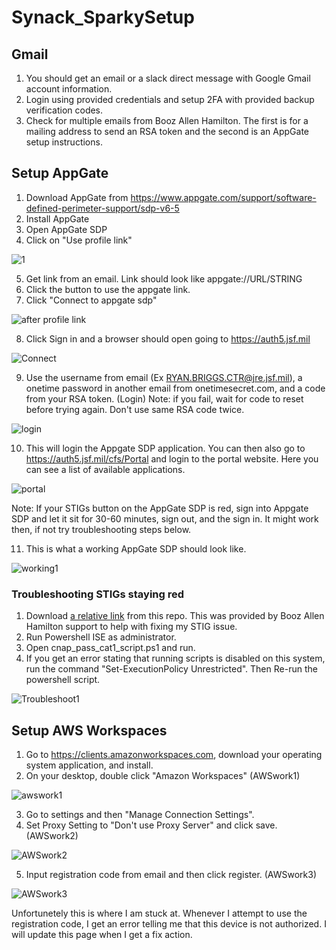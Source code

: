 # Synack_SparkySetup

## Gmail
1) You should get an email or a slack direct message with Google Gmail account information.
2) Login using provided credentials and setup 2FA with provided backup verification codes.
3) Check for multiple emails from Booz Allen Hamilton. The first is for a mailing address to send an RSA token and the second is an AppGate setup instructions.

## Setup AppGate
1) Download AppGate from https://www.appgate.com/support/software-defined-perimeter-support/sdp-v6-5
2) Install AppGate
3) Open AppGate SDP
4) Click on "Use profile link"

![1](https://github.com/user-attachments/assets/627f2354-2daf-407b-9092-2a73b8d3d461)
   
5) Get link from an email. Link should look like appgate://URL/STRING 
6) Click the button to use the appgate link.
7) Click "Connect to appgate sdp" 

![after profile link](https://github.com/user-attachments/assets/937dea36-a8a5-47da-a35e-ebebc847c63a)
   
8) Click Sign in and a browser should open going to https://auth5.jsf.mil 

![Connect](https://github.com/user-attachments/assets/1a4cbbe4-8a8b-41df-8de6-6e2a1933c741)
    
9) Use the username from email (Ex RYAN.BRIGGS.CTR@jre.jsf.mil), a onetime password in another email from onetimesecret.com, and a code from your RSA token. (Login) Note: if you fail, wait for code to reset before trying again. Don't use same RSA code twice.

![login](https://github.com/user-attachments/assets/9eadc41d-1965-45e2-9bf6-00cf4c23de03)

10) This will login the Appgate SDP application. You can then also go to https://auth5.jsf.mil/cfs/Portal and login to the portal website. Here you can see a list of available applications. 

![portal](https://github.com/user-attachments/assets/3256a3a9-f0dc-4eae-9cd7-0fcdb58b5733)

Note: If your STIGs button on the AppGate SDP is red, sign into Appgate SDP and let it sit for 30-60 minutes, sign out, and the sign in. It might work then, if not try troubleshooting steps below.

11) This is what a working AppGate SDP should look like.

![working1](https://github.com/user-attachments/assets/80914d84-5530-479c-895b-a5bf69b8a9a5)


### Troubleshooting STIGs staying red
1) Download [a relative link](cnap_pass_cat1_script.ps1) from this repo. This was provided by Booz Allen Hamilton support to help with fixing my STIG issue.
2) Run Powershell ISE as administrator.
3) Open cnap_pass_cat1_script.ps1 and run. 
4) If you get an error stating that running scripts is disabled on this system, run the command "Set-ExecutionPolicy Unrestricted". Then Re-run the powershell script.
   
![Troubleshoot1](https://github.com/user-attachments/assets/3b62dd2c-07d7-42c1-ab93-343bbcb20587)


## Setup AWS Workspaces
1) Go to https://clients.amazonworkspaces.com, download your operating system application, and install.
2) On your desktop, double click "Amazon Workspaces" (AWSwork1)

![awswork1](https://github.com/user-attachments/assets/92c7855b-8462-49d3-a395-d982d2d0dc0a)

3) Go to settings and then "Manage Connection Settings".
4) Set Proxy Setting to "Don't use Proxy Server" and click save. (AWSwork2)

![AWSwork2](https://github.com/user-attachments/assets/e7656e79-987a-4a41-a215-bf12fafb581b)

5) Input registration code from email and then click register. (AWSwork3)

![AWSwork3](https://github.com/user-attachments/assets/b661a163-6320-4708-94e3-2b46782be981)

Unfortunetely this is where I am stuck at. Whenever I attempt to use the registration code, I get an error telling me that this device is not authorized. I will update this page when I get a fix action.
